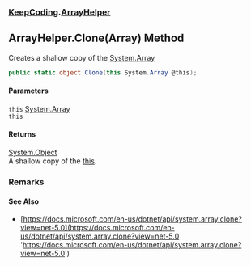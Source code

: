 ### [KeepCoding](KeepCoding.md 'KeepCoding').[ArrayHelper](KeepCoding_ArrayHelper.md 'KeepCoding.ArrayHelper')
## ArrayHelper.Clone(Array) Method
Creates a shallow copy of the [System.Array](https://docs.microsoft.com/en-us/dotnet/api/System.Array 'System.Array')
```csharp
public static object Clone(this System.Array @this);
```
#### Parameters
<a name='KeepCoding_ArrayHelper_Clone(System_Array)_this'></a>
`this` [System.Array](https://docs.microsoft.com/en-us/dotnet/api/System.Array 'System.Array')  
`this`
  
#### Returns
[System.Object](https://docs.microsoft.com/en-us/dotnet/api/System.Object 'System.Object')  
A shallow copy of the [this](KeepCoding_ArrayHelper_Clone(System_Array).md#KeepCoding_ArrayHelper_Clone(System_Array)_this 'KeepCoding.ArrayHelper.Clone(System.Array).this').
### Remarks
#### See Also
- [https://docs.microsoft.com/en-us/dotnet/api/system.array.clone?view=net-5.0](https://docs.microsoft.com/en-us/dotnet/api/system.array.clone?view=net-5.0 'https://docs.microsoft.com/en-us/dotnet/api/system.array.clone?view=net-5.0')
